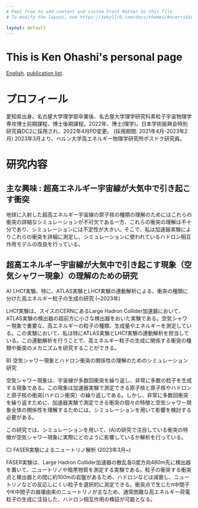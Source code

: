 ```yaml
---
# Feel free to add content and custom Front Matter to this file.
# To modify the layout, see https://jekyllrb.com/docs/themes/#overriding-theme-defaults

layout: default
---
```

# This is Ken Ohashi's personal page
[English]( ./english_index.html).
[publication list]( ./publication.html).

# プロフィール

愛知県出身。名古屋大学理学部卒業後、名古屋大学理学研究科素粒子宇宙物理学専攻博士前期課程、博士後期課程。2022年、博士(理学)。日本学術振興会特別研究員DC2に採用され、2022年4月PD変更。 (採用期間: 2021年4月-2023年2月) 2023年3月より、ベルン大学高エネルギー物理学研究所ポスドク研究員。


# 研究内容

## 主な興味 : 超高エネルギー宇宙線が大気中で引き起こす衝突

地球に入射した超高エネルギー宇宙線の原子核の種類の理解のためにはこれらの衝突の詳細なシミュレーションが不可欠である一方、これらの衝突の理解は不十分であり、シミュレーションには不定性が大きい。そこで、私は加速器実験によりこれらの衝突を詳細に測定し、シミュレーションに使われているハドロン相互作用モデルの改良を行っている。

## 超高エネルギー宇宙線が大気中で引き起こす現象（空気シャワー現象）の理解のための研究

A) LHCf実験、特に、ATLAS実験とLHCf実験の連動解析による、衝突の種類に分けた高エネルギー粒子の生成の研究 (~2023年)

LHCf実験は、スイスのCERNにあるLarge Hadron Collider加速器において、ATLAS実験の検出器の超前方に小さな検出器をおいた実験である。空気シャワー現象で重要な、高エネルギーの粒子の種類、生成量やエネルギーを測定している。この実験において、私は特にATLAS実験とLHCf実験の連動解析を担当している。この連動解析を行うことで、高エネルギー粒子の生成に関係する衝突の種類や衝突のメカニズムを研究することができる。


B) 空気シャワー現象とハドロン衝突の関係性の理解のためのシミュレーション研究

空気シャワー現象は、宇宙線が多数回衝突を繰り返し、非常に多数の粒子を生成する現象である。この現象は加速器実験で測定できる原子核と原子核やハドロンと原子核の衝突(ハドロン衝突）の繰り返しである。しかし、非常に多数回衝突を繰り返すために、加速器実験で測定できる衝突の個々の特徴と空気シャワー現象全体の関係性を理解するためには、シミュレーションを用いて影響を検討する必要がある。

この研究では、シミュレーションを用いて、(A)の研究で注目している衝突の特徴が空気シャワー現象に実際にどのように影響しているか解析を行っている。

C) FASER実験によるニュートリノ解析 (2023年3月~)

FASER実験は、Large Hadron Collider加速器の散乱各0度方向480m先に検出器を置いて、ニュートリノや暗黒物質を測定する実験である。粒子の衝突する衝突点と検出器との間に約100mの岩盤があるため、ハドロンなどは減衰し、ニュートリノなどの反応しにくい粒子を選択的に測定できる。衝突点で生じたπ中間子やK中間子の崩壊由来のニュートリノが主なため、通常困難な高エネルギー荷電粒子の生成に注目した、ハドロン相互作用の検証が可能となる。
